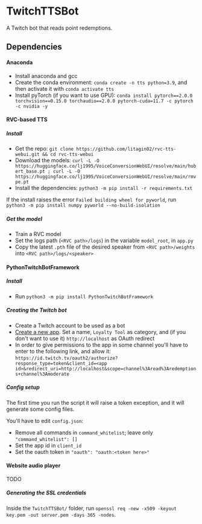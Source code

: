 # TwitchTTSBot
A Twitch bot that reads point redemptions.

## Dependencies

#### Anaconda

- Install anaconda and gcc
- Create the conda environment: `conda create -n tts python=3.9`, and then activate it with `conda activate tts`
- Install pyTorch (if you want to use GPU): `conda install pytorch==2.0.0 torchvision==0.15.0 torchaudio==2.0.0 pytorch-cuda=11.7 -c pytorch -c nvidia -y`

#### RVC-based TTS

##### Install

- Get the repo: `git clone https://github.com/litagin02/rvc-tts-webui.git && cd rvc-tts-webui`
- Download the models: `curl -L -O https://huggingface.co/lj1995/VoiceConversionWebUI/resolve/main/hubert_base.pt ; curl -L -O https://huggingface.co/lj1995/VoiceConversionWebUI/resolve/main/rmvpe.pt`
- Install the dependencies: `python3 -m pip install -r requirements.txt`

If the install raises the error `Failed building wheel for pyworld`, run `python3 -m pip install numpy pyworld --no-build-isolation`

##### Get the model

- Train a RVC model
- Set the logs path (`<RVC path>/logs`) in the variable `model_root`, in `app.py`
- Copy the latest `.pth` file of the desired speaker from `<RVC path>/weights` into `<RVC path>/logs/<speaker>`

#### PythonTwitchBotFramework

##### Install

- Run `python3 -m pip install PythonTwitchBotFramework`

##### Creating the Twitch bot

- Create a Twitch account to be used as a bot
- [Create a new app](https://dev.twitch.tv/console/apps/create). Set a name, `Loyalty Tool` as category, and (if you don't want to use it) `http://localhost` as OAuth redirect
- In order to give permissions to the app in some channel you'll have to enter to the following link, and allow it: `https://id.twitch.tv/oauth2/authorize?response_type=token&client_id=<app id>&redirect_uri=http://localhost&scope=channel%3Aread%3Aredemptions+channel%3Amoderate`

##### Config setup

The first time you run the script it will raise a token exception, and it will generate some config files.

You'll have to edit `config.json`:

- Remove all commands in `command_whitelist`; leave only `"command_whitelist": []`
- Set the app id in `client_id`
- Set the oauth token in `"oauth": "oauth:<token here>"`

#### Website audio player

TODO

##### Generating the SSL credentials

Inside the `TwitchTTSBot/` folder, run `openssl req -new -x509 -keyout key.pem -out server.pem -days 365 -nodes`.